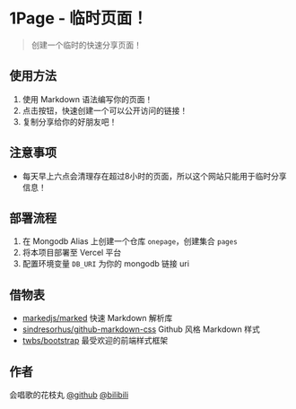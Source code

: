 # 1Page - 临时页面！
> 创建一个临时的快速分享页面！

## 使用方法
1. 使用 Markdown 语法编写你的页面！
2. 点击按钮，快速创建一个可以公开访问的链接！
3. 复制分享给你的好朋友吧！

## 注意事项
+ 每天早上六点会清理存在超过8小时的页面，所以这个网站只能用于临时分享信息！

## 部署流程
1. 在 Mongodb Alias 上创建一个仓库 `onepage`，创建集合 `pages`
2. 将本项目部署至 Vercel 平台
3. 配置环境变量 `DB_URI` 为你的 mongodb 链接 uri

## 借物表
+ [markedjs/marked](https://github.com/markedjs/marked) 快速 Markdown 解析库
+ [sindresorhus/github-markdown-css](https://github.com/sindresorhus/github-markdown-css) Github 风格 Markdown 样式
+ [twbs/bootstrap](https://github.com/twbs/bootstrap) 最受欢迎的前端样式框架

## 作者
会唱歌的花枝丸 [@github](https://github.com/HanaYabuki) [@bilibili](https://space.bilibili.com/496956009)